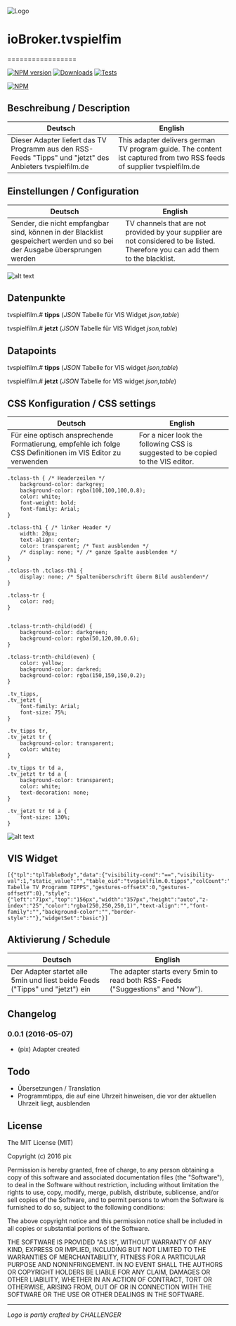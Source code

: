 ![Logo](admin/tvspielfilm.png)
# ioBroker.tvspielfim
=================

[![NPM version](http://img.shields.io/npm/v/iobroker.feiertage.svg)](https://www.npmjs.com/package/iobroker.tvspielfilm)
[![Downloads](https://img.shields.io/npm/dm/iobroker.feiertage.svg)](https://www.npmjs.com/package/iobroker.tvspielfilm)
[![Tests](https://travis-ci.org/ioBroker/ioBroker.tvspielfilm.svg?branch=master)](https://travis-ci.org/ioBroker/ioBroker.tvspielfilm)

[![NPM](https://nodei.co/npm/iobroker.tvspielfilm.png?downloads=true)](https://nodei.co/npm/iobroker.tvspielfilm/)

## Beschreibung / Description
Deutsch  | English
------------- | -------------
Dieser Adapter liefert das TV Programm aus den RSS-Feeds "Tipps" und "jetzt" des Anbieters tvspielfilm.de  | This adapter delivers german TV program guide. The content ist captured from two RSS feeds of supplier tvspielfilm.de

## Einstellungen / Configuration
Deutsch  | English
------------- | -------------
Sender, die nicht empfangbar sind, können in der Blacklist gespeichert werden und so bei der Ausgabe übersprungen werden | TV channels that are not provided by your supplier are not considered to be listed. Therefore you can add them to the blacklist.

![alt text](img/SettingScreenshot.jpg "Screenshot Settings")


##  Datenpunkte

tvspielfilm.# __tipps__  (*JSON* Tabelle für VIS Widget *json,table*)

tvspielfilm.# __jetzt__  (*JSON* Tabelle für VIS Widget *json,table*)

##  Datapoints

tvspielfilm.# __tipps__  (*JSON* Tabelle for VIS widget *json,table*)

tvspielfilm.# __jetzt__  (*JSON* Tabelle for VIS widget *json,table*)

## CSS Konfiguration / CSS settings
Deutsch  | English
------------- | -------------
Für eine optisch ansprechende Formatierung, empfehle ich folge CSS Definitionen im VIS Editor zu verwenden | For a nicer look the following CSS is suggested to be copied to the VIS editor.

```
.tclass-th { /* Headerzeilen */
    background-color: darkgrey;
    background-color: rgba(100,100,100,0.8);
    color: white;
    font-weight: bold;
    font-family: Arial;
}

.tclass-th1 { /* linker Header */ 
    width: 20px;
    text-align: center;
    color: transparent; /* Text ausblenden */
    /* display: none; */ /* ganze Spalte ausblenden */
}

.tclass-th .tclass-th1 {
    display: none; /* Spaltenüberschrift überm Bild ausblenden*/
}

.tclass-tr {
    color: red;
}


.tclass-tr:nth-child(odd) {
    background-color: darkgreen;
    background-color: rgba(50,120,80,0.6);
}

.tclass-tr:nth-child(even) {
    color: yellow;
    background-color: darkred;
    background-color: rgba(150,150,150,0.2);
}

.tv_tipps, 
.tv_jetzt {
    font-family: Arial;
    font-size: 75%;
}

.tv_tipps tr, 
.tv_jetzt tr {
    background-color: transparent;
    color: white;
}

.tv_tipps tr td a, 
.tv_jetzt tr td a {
    background-color: transparent;
    color: white;
    text-decoration: none;
}

.tv_jetzt tr td a {
    font-size: 130%;
}
```

![alt text](img/tvspielfilmVISScreenshot.jpg "Screenshot VIS widgets")

## VIS Widget
```
[{"tpl":"tplTableBody","data":{"visibility-cond":"==","visibility-val":1,"static_value":"","table_oid":"tvspielfilm.0.tipps","colCount":"2","colName1":"Vorschau","colWidth1":"30px","colName2":"Tagestipps","colAttr1":"","colWidth2":"60px","hide_header":false,"show_scroll":false,"new_on_top":true,"name":"JSON Tabelle TV Programm TIPPS","gestures-offsetX":0,"gestures-offsetY":0},"style":{"left":"71px","top":"156px","width":"357px","height":"auto","z-index":"25","color":"rgba(250,250,250,1)","text-align":"","font-family":"","background-color":"","border-style":""},"widgetSet":"basic"}]
```

## Aktivierung / Schedule
Deutsch  | English
------------- | -------------
Der Adapter startet alle 5min und liest beide Feeds ("Tipps" und "jetzt") ein | The adapter starts every 5min to read both RSS-Feeds ("Suggestions" and "Now").

## Changelog

### 0.0.1 (2016-05-07)
* (pix) Adapter created

## Todo

* Übersetzungen / Translation
* Programmtipps, die auf eine Uhrzeit hinweisen, die vor der aktuellen Uhrzeit liegt, ausblenden


## License

The MIT License (MIT)

Copyright (c) 2016 pix

Permission is hereby granted, free of charge, to any person obtaining a copy
of this software and associated documentation files (the "Software"), to deal
in the Software without restriction, including without limitation the rights
to use, copy, modify, merge, publish, distribute, sublicense, and/or sell
copies of the Software, and to permit persons to whom the Software is
furnished to do so, subject to the following conditions:

The above copyright notice and this permission notice shall be included in all
copies or substantial portions of the Software.

THE SOFTWARE IS PROVIDED "AS IS", WITHOUT WARRANTY OF ANY KIND, EXPRESS OR
IMPLIED, INCLUDING BUT NOT LIMITED TO THE WARRANTIES OF MERCHANTABILITY,
FITNESS FOR A PARTICULAR PURPOSE AND NONINFRINGEMENT. IN NO EVENT SHALL THE
AUTHORS OR COPYRIGHT HOLDERS BE LIABLE FOR ANY CLAIM, DAMAGES OR OTHER
LIABILITY, WHETHER IN AN ACTION OF CONTRACT, TORT OR OTHERWISE, ARISING FROM,
OUT OF OR IN CONNECTION WITH THE SOFTWARE OR THE USE OR OTHER DEALINGS IN THE
SOFTWARE.

---
*Logo is partly crafted by CHALLENGER*
